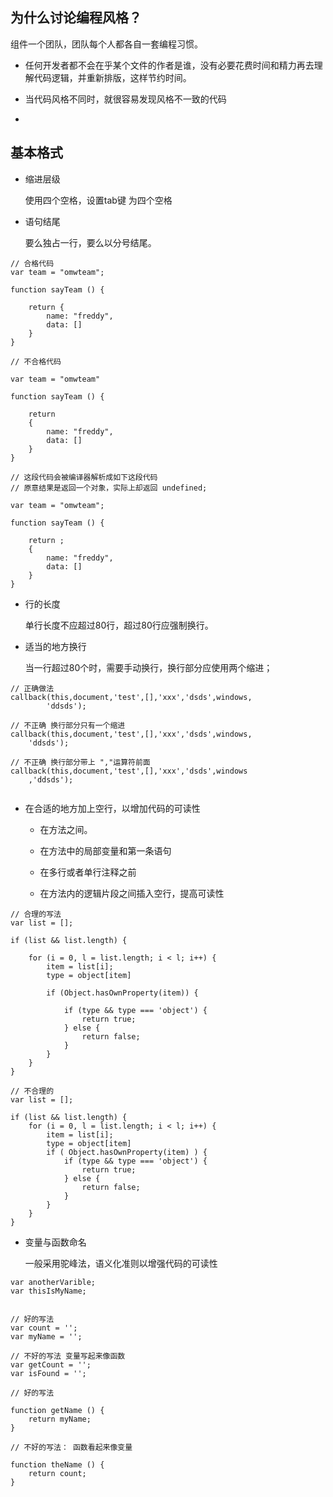 ## 为什么讨论编程风格？

组件一个团队，团队每个人都各自一套编程习惯。

- 任何开发者都不会在乎某个文件的作者是谁，没有必要花费时间和精力再去理解代码逻辑，并重新排版，这样节约时间。

- 当代码风格不同时，就很容易发现风格不一致的代码
- 




## 基本格式

- 缩进层级 

    使用四个空格，设置tab键 为四个空格

- 语句结尾
    
    要么独占一行，要么以分号结尾。


```
// 合格代码
var team = "omwteam";

function sayTeam () {
    
    return {
        name: "freddy",
        data: []
    }
}

// 不合格代码

var team = "omwteam"

function sayTeam () {
    
    return 
    {
        name: "freddy",
        data: []
    }
}

// 这段代码会被编译器解析成如下这段代码
// 原意结果是返回一个对象，实际上却返回 undefined;

var team = "omwteam";

function sayTeam () {
    
    return ;
    {
        name: "freddy",
        data: []
    }
}
```
- 行的长度

    单行长度不应超过80行，超过80行应强制换行。

- 适当的地方换行

    当一行超过80个时，需要手动换行，换行部分应使用两个缩进；


```
// 正确做法
callback(this,document,'test',[],'xxx','dsds',windows,
        'ddsds');
        
// 不正确 换行部分只有一个缩进
callback(this,document,'test',[],'xxx','dsds',windows,
    'ddsds');
    
// 不正确 换行部分带上 ","运算符前面
callback(this,document,'test',[],'xxx','dsds',windows
    ,'ddsds');       
        
```
- 在合适的地方加上空行，以增加代码的可读性

    - 在方法之间。
    
    - 在方法中的局部变量和第一条语句
    
    - 在多行或者单行注释之前
    
    - 在方法内的逻辑片段之间插入空行，提高可读性
    

```
// 合理的写法
var list = [];

if (list && list.length) {
    
    for (i = 0, l = list.length; i < l; i++) {
        item = list[i];
        type = object[item]
        
        if (Object.hasOwnProperty(item)) {
            
            if (type && type === 'object') {
                return true;
            } else {
                return false;
            }
        }
    }
}

// 不合理的
var list = [];

if (list && list.length) {
    for (i = 0, l = list.length; i < l; i++) {
        item = list[i];
        type = object[item]
        if ( Object.hasOwnProperty(item) ) {
            if (type && type === 'object') {
                return true;
            } else {
                return false;
            }
        }
    }
}
```

- 变量与函数命名

    一般采用驼峰法，语义化准则以增强代码的可读性

```
var anotherVarible;
var thisIsMyName;


// 好的写法
var count = '';
var myName = '';

// 不好的写法 变量写起来像函数
var getCount = '';
var isFound = '';

// 好的写法

function getName () {
    return myName;
}

// 不好的写法： 函数看起来像变量

function theName () {
    return count;
}

```
